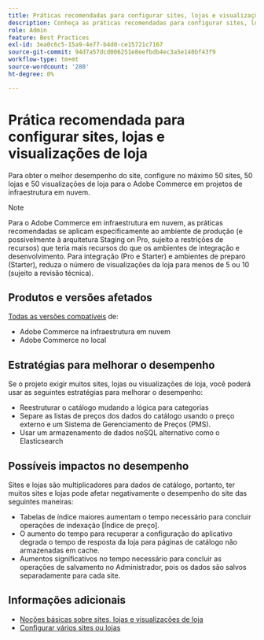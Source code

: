```yaml
---
title: Práticas recomendadas para configurar sites, lojas e visualizações de loja
description: Conheça as práticas recomendadas para configurar sites, lojas e exibições de loja a fim de maximizar o desempenho do site.
role: Admin
feature: Best Practices
exl-id: 3ea0c6c5-15a9-4e77-b4d0-ce15721c7167
source-git-commit: 94d7a57dcd006251e8eefbdb4ec3a5e140bf43f9
workflow-type: tm+mt
source-wordcount: '280'
ht-degree: 0%

---
```


# Prática recomendada para configurar sites, lojas e visualizações de loja

Para obter o melhor desempenho do site, configure no máximo 50 sites, 50 lojas e 50 visualizações de loja para o Adobe Commerce em projetos de infraestrutura em nuvem.

>[!NOTE]
>
>Para o Adobe Commerce em infraestrutura em nuvem, as práticas recomendadas se aplicam especificamente ao ambiente de produção (e possivelmente à arquitetura Staging on Pro, sujeito a restrições de recursos) que teria mais recursos do que os ambientes de integração e desenvolvimento. Para integração (Pro e Starter) e ambientes de preparo (Starter), reduza o número de visualizações da loja para menos de 5 ou 10 (sujeito a revisão técnica).

## Produtos e versões afetados

[Todas as versões compatíveis](../../../release/versions.md) de:

- Adobe Commerce na infraestrutura em nuvem
- Adobe Commerce no local

## Estratégias para melhorar o desempenho

Se o projeto exigir muitos sites, lojas ou visualizações de loja, você poderá usar as seguintes estratégias para melhorar o desempenho:

- Reestruturar o catálogo mudando a lógica para categorias
- Separe as listas de preços dos dados do catálogo usando o preço externo e um Sistema de Gerenciamento de Preços (PMS).
- Usar um armazenamento de dados noSQL alternativo como o Elasticsearch

## Possíveis impactos no desempenho

Sites e lojas são multiplicadores para dados de catálogo, portanto, ter muitos sites e lojas pode afetar negativamente o desempenho do site das seguintes maneiras:

- Tabelas de índice maiores aumentam o tempo necessário para concluir operações de indexação [Índice de preço].
- O aumento do tempo para recuperar a configuração do aplicativo degrada o tempo de resposta da loja para páginas de catálogo não armazenadas em cache.
- Aumentos significativos no tempo necessário para concluir as operações de salvamento no Administrador, pois os dados são salvos separadamente para cada site.


## Informações adicionais

- [Noções básicas sobre sites, lojas e visualizações de loja](https://devdocs.magento.com/cloud/configure/configure-best-practices.html#sites)
- [Configurar vários sites ou lojas](https://devdocs.magento.com/cloud/project/project-multi-sites.html)
